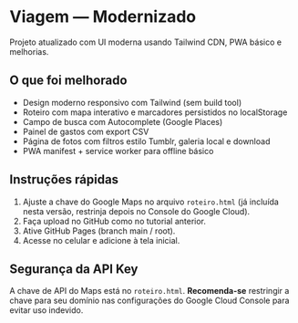 # Viagem — Modernizado
Projeto atualizado com UI moderna usando Tailwind CDN, PWA básico e melhorias.

## O que foi melhorado
- Design moderno responsivo com Tailwind (sem build tool)
- Roteiro com mapa interativo e marcadores persistidos no localStorage
- Campo de busca com Autocomplete (Google Places)
- Painel de gastos com export CSV
- Página de fotos com filtros estilo Tumblr, galeria local e download
- PWA manifest + service worker para offline básico

## Instruções rápidas
1. Ajuste a chave do Google Maps no arquivo `roteiro.html` (já incluída nesta versão, restrinja depois no Console do Google Cloud).
2. Faça upload no GitHub como no tutorial anterior.
3. Ative GitHub Pages (branch main / root).
4. Acesse no celular e adicione à tela inicial.

## Segurança da API Key
A chave de API do Maps está no `roteiro.html`. **Recomenda-se** restringir a chave para seu domínio nas configurações do Google Cloud Console para evitar uso indevido.
